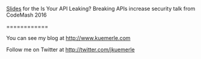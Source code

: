 [Slides](https://speakerdeck.com/jkuemerle/is-your-api-leaking-breaking-apis-to-increase-security) for the Is Your API Leaking? Breaking APIs increase security talk from CodeMash 2016

============

You can see my blog at http://www.kuemerle.com

Follow me on Twitter at http://twitter.com/jkuemerle


